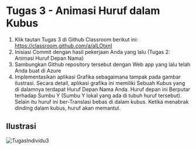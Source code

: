 # Tugas 3 - Animasi Huruf dalam Kubus

1. Klik tautan Tugas 3 di Github Classroom berikut ini: https://classroom.github.com/a/alLOtxnI
2. Inisiasi Commit dengan hasil pekerjaan Anda yang lalu (Tugas 2: Animasi Huruf Depan Nama)
3. Sambungkan Github repository tersebut dengan Web app yang lalu telah Anda buat di Azure
4. Implementasikan aplikasi Grafika sebagaimana tampak pada gambar ilustrasi. Secara detail, aplikasi grafika ini memiliki Sebuah Kubus yang di dalamnya terdapat Huruf Depan Nama Anda. Huruf depan ini Berputar terhadap Sumbu Y (Sumbu Y lokal yang ada di tubuh huruf tersebut). Selain itu huruf ini ber-Translasi bebas di dalam kubus. Ketika menabrak dinding dalam kubus, huruf akan memantul.

## Ilustrasi
![TugasIndividu3](https://user-images.githubusercontent.com/36811988/67642523-2f1a0100-f93f-11e9-972c-d0cb9edab4c9.png)
